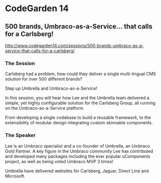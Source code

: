 # CodeGarden 14

## 500 brands, Umbraco-as-a-Service... that calls for a Carlsberg!

<http://www.codegarden14.com/sessions/500-brands-umbraco-as-a-service-that-calls-for-a-carlsberg/>

### The Session

Carlsberg had a problem, how could they deliver a single multi-lingual CMS solution for over 500 different brands?

Step up Umbrella and Umbraco-as-a-Service!

In this session, you will hear how Lee and the Umbrella team delivered a simple, yet highly configurable solution for the Carlsberg Group, all running on the Umbraco-as-a-Service platform.

From developing a single codebase to build a reusable framework, to the extensibility of modular design integrating custom skinnable components.

### The Speaker

Lee is an Umbraco specialist and a co-founder of Umbrella, an Umbraco Gold Partner.
A key figure in the Umbraco community Lee has contributed and developed many packages including the ever popular uComponents project, as well as being voted Umbraco MVP 3 times!

Umbrella have delivered websites for Carlsberg, Jaguar, Direct Line and Microsoft.


